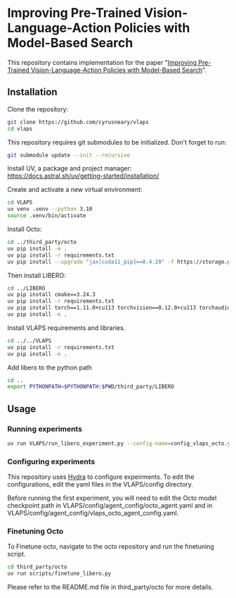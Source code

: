 # Improving Pre-Trained Vision-Language-Action Policies with Model-Based Search

This repository contains implementation for the paper "[Improving Pre-Trained Vision-Language-Action Policies with Model-Based Search](https://arxiv.org/abs/2508.12211)".


## Installation

Clone the repository:

```bash
git clone https://github.com/cyrusneary/vlaps
cd vlaps
```

This repository requires git submodules to be initialized. Don't forget to run:

```bash
git submodule update --init --recursive
```

Install UV, a package and project manager: https://docs.astral.sh/uv/getting-started/installation/

Create and activate a new virtual environment:

```bash
cd VLAPS
uv venv .venv --python 3.10
source .venv/bin/activate
```

Install Octo:

```bash
cd ../third_party/octo
uv pip install -e .
uv pip install -r requirements.txt
uv pip install --upgrade "jax[cuda11_pip]==0.4.20" -f https://storage.googleapis.com/jax-releases/jax_cuda_releases.html
```

Then install LIBERO:
```bash
cd ../LIBERO
uv pip install cmake==3.24.3
uv pip install -r requirements.txt
uv pip install torch==1.11.0+cu113 torchvision==0.12.0+cu113 torchaudio==0.11.0 --extra-index-url https://download.pytorch.org/whl/cu113
uv pip install -e .
```

Install VLAPS requirements and libraries.

```bash
cd ../../VLAPS
uv pip install -r requirements.txt
uv pip install -e .
```

Add libero to the python path
```bash
cd ..
export PYTHONPATH=$PYTHONPATH:$PWD/third_party/LIBERO
```

## Usage

### Running experiments

```bash
uv run VLAPS/run_libero_experiment.py --config-name=config_vlaps_octo.yaml
```

### Configuring experiments

This repository uses [Hydra](https://hydra.cc/) to configure expeirments. To edit the configurations, edit the yaml files in the VLAPS/config directory.

Before running the first experiment, you will need to edit the Octo model checkpoint path in VLAPS/config/agent_config/octo_agent.yaml and in VLAPS/config/agent_config/vlaps_octo_agent_config.yaml.

### Finetuning Octo

To Finetune octo, navigate to the octo repository and run the finetuning script.

```bash
cd third_party/octo
uv run scripts/finetune_libero.py
```

Please refer to the README.md file in third_party/octo for more details.
